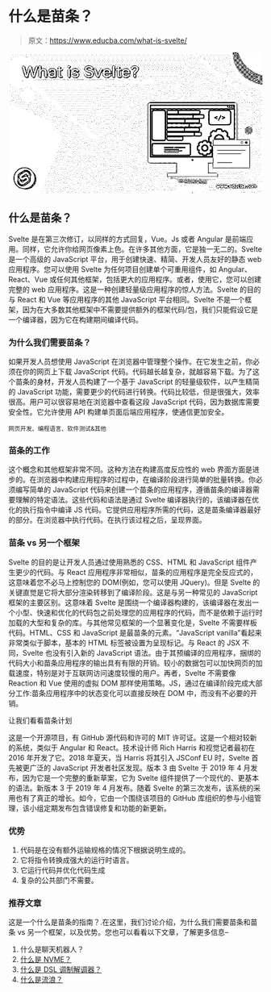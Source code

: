 # 什么是苗条？

> 原文：<https://www.educba.com/what-is-svelte/>

![What is Svelte?](img/21832db068e40ed1aee320d3c9c9b6c4.png)



## 什么是苗条？

Svelte 是在第三次修订，以同样的方式回复，Vue。Js 或者 Angular 是前端应用。同样，它允许你给网页像素上色。在许多其他方面，它是独一无二的。Svelte 是一个高级的 JavaScript 平台，用于创建快速、精简、开发人员友好的静态 web 应用程序。您可以使用 Svelte 为任何项目创建单个可重用组件，如 Angular、React、Vue 或任何其他框架，包括更大的应用程序。或者，使用它，您可以创建完整的 web 应用程序。这是一种创建轻量级应用程序的惊人方法。Svelte 的目的与 React 和 Vue 等应用程序的其他 JavaScript 平台相同。Svelte 不是一个框架，因为在大多数其他框架中不需要提供额外的框架代码/包，我们只能假设它是一个编译器，因为它在构建期间编译代码。

### 为什么我们需要苗条？

如果开发人员想使用 JavaScript 在浏览器中管理整个操作。在它发生之前，你必须在你的网页上下载 JavaScript 代码。代码越长越复杂，就越容易下载。为了这个苗条的身材，开发人员构建了一个基于 JavaScript 的轻量级软件，以产生精简的 JavaScript 功能，需要更少的代码进行转换。代码比较低，但是很强大，效率很高。用户可以很容易地在浏览器中查看这段 JavaScript 代码，因为数据库需要安全性。它允许使用 API 构建单页面后端应用程序，使通信更加安全。

<small>网页开发、编程语言、软件测试&其他</small>

### 苗条的工作

这个概念和其他框架非常不同。这种方法在构建高度反应性的 web 界面方面是进步的。在浏览器中构建应用程序的过程中，在编译阶段进行简单的批量转换。你必须编写简单的 JavaScript 代码来创建一个苗条的应用程序，遵循苗条的编译器需要理解的特定语法。这些代码和语法是通过 Svelte 编译器执行的，该编译器在优化的执行指令中编译 JS 代码。它提供应用程序所需的代码，这是苗条编译器最好的部分。在浏览器中执行代码。在执行该过程之后，呈现界面。

### 苗条 vs 另一个框架

Svelte 的目的是让开发人员通过使用熟悉的 CSS、HTML 和 JavaScript 组件产生更少的代码。与 React 应用程序非常相似，苗条的应用程序是完全反应式的，这意味着您不必马上控制您的 DOM(例如，您可以使用 JQuery)。但是 Svelte 的关键直觉是它将大部分渲染转移到了编译阶段。这是与另一种常见的 JavaScript 框架的主要区别。这意味着 Svelte 是围绕一个编译器构建的，该编译器在发出一个小型、快速和优化的代码包之前处理您的应用程序的代码，而不是依赖于运行时加载的大型和复杂的库。与其他常见框架的一个显著变化是，Svelte 不需要样板代码。HTML、CSS 和 JavaScript 是最苗条的元素。“JavaScript vanilla”看起来非常类似于脚本，基本的 HTML 标签被设置为呈现标记。与 React 的 JSX 不同，Svelte 也没有引入新的 JavaScript 语法。由于其预编译的应用程序，捆绑的代码大小和苗条应用程序的输出具有有限的开销。较小的数据包可以加快网页的加载速度，特别是对于互联网访问速度较慢的用户。再者，Svelte 不需要像 Reaction 和 Vue 使用的虚拟 DOM 那样使用策略。JS，通过在编译阶段完成大部分工作:苗条应用程序中的状态变化可以直接反映在 DOM 中，而没有不必要的开销。

让我们看看苗条计划

这是一个开源项目，有 GitHub 源代码和许可的 MIT 许可证。这是一个相对较新的系统，类似于 Angular 和 React。技术设计师 Rich Harris 和视觉记者最初在 2016 年开发了它。2018 年夏天，当 Harris 将其引入 JSConf EU 时，Svelte 首先被更广泛的 JavaScript 开发者社区发现。版本 3 由 Svelte 于 2019 年 4 月发布，因为它是一个完整的重新草案，它为 Svelte 组件提供了一个现代的、更基本的语法。新版本 3 于 2019 年 4 月发布。随着 Svelte 的第三次发布，该系统的采用也有了真正的增长。如今，它由一个围绕该项目的 GitHub 库组织的参与小组管理，该小组定期发布包含错误修复和功能的新更新。

### 优势

1.  代码是在没有额外运输规格的情况下根据说明生成的。
2.  它将指令转换成强大的运行时语言。
3.  它运行代码并优化代码生成
4.  复杂的公共部门不需要。

### 推荐文章

这是一个什么是苗条的指南？.在这里，我们讨论介绍，为什么我们需要苗条和苗条 vs 另一个框架，以及优势。您也可以看看以下文章，了解更多信息–

1.  什么是聊天机器人？
2.  [什么是 NVME？](https://www.educba.com/what-is-nvme/)
3.  [什么是 DSL 调制解调器？](https://www.educba.com/what-is-dsl-modem/)
4.  [什么是流浪？](https://www.educba.com/what-is-vagrant/)





